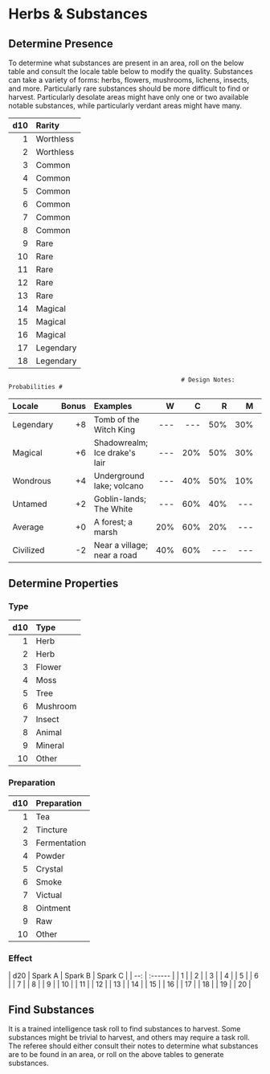 # Herbs & Substances

## Determine Presence

To determine what substances are present in an area, roll on the below table and
consult the locale table below to modify the quality. Substances can take a
variety of forms: herbs, flowers, mushrooms, lichens, insects, and more.
Particularly rare substances should be more difficult to find or harvest.
Particularly desolate areas might have only one or two available notable
substances, while particularly verdant areas might have many.

| d10 | Rarity    |
| --: | :-----    |
|   1 | Worthless |
|   2 | Worthless |
|   3 | Common    |
|   4 | Common    |
|   5 | Common    |
|   6 | Common    |
|   7 | Common    |
|   8 | Common    |
|   9 | Rare      |
|  10 | Rare      |
|  11 | Rare      |
|  12 | Rare      |
|  13 | Rare      |
|  14 | Magical   |
|  15 | Magical   |
|  16 | Magical   |
|  17 | Legendary |
|  18 | Legendary |

                                                    # Design Notes: Probabilities #
| Locale    | Bonus | Examples                      |  W  |  C  |  R  |  M  |  L  |
| :-------- | ----: | :---------------------------- | --: | --: | --: | --: | --: |
| Legendary |    +8 | Tomb of the Witch King        | --- | --- | 50% | 30% | 20% |
| Magical   |    +6 | Shadowrealm; Ice drake's lair | --- | 20% | 50% | 30% | --- |
| Wondrous  |    +4 | Underground lake; volcano     | --- | 40% | 50% | 10% | --- |
| Untamed   |    +2 | Goblin-lands; The White       | --- | 60% | 40% | --- | --- |
| Average   |    +0 | A forest; a marsh             | 20% | 60% | 20% | --- | --- |
| Civilized |    -2 | Near a village; near a road   | 40% | 60% | --- | --- | --- |


## Determine Properties

### Type

| d10 | Type     |
| --: | :------- |
|   1 | Herb     |
|   2 | Herb     |
|   3 | Flower   |
|   4 | Moss     |
|   5 | Tree     |
|   6 | Mushroom |
|   7 | Insect   |
|   8 | Animal   |
|   9 | Mineral  |
|  10 | Other    | 

### Preparation

| d10 | Preparation  |
| --: | :----------- |
|   1 | Tea          |
|   2 | Tincture     |
|   3 | Fermentation |
|   4 | Powder       |
|   5 | Crystal      |
|   6 | Smoke        |
|   7 | Victual      |
|   8 | Ointment     |
|   9 | Raw          |
|  10 | Other        |

### Effect

| d20 | Spark A | Spark B | Spark C |
| --: | :------ |
|   1 | 
|   2 | 
|   3 | 
|   4 | 
|   5 | 
|   6 | 
|   7 | 
|   8 | 
|   9 | 
|  10 | 
|  11 | 
|  12 | 
|  13 | 
|  14 | 
|  15 | 
|  16 | 
|  17 | 
|  18 | 
|  19 | 
|  20 |

## Find Substances

It is a trained intelligence task roll to find substances to harvest. Some
substances might be trivial to harvest, and others may require a task roll.
The referee should either consult their notes to determine what substances are
to be found in an area, or roll on the above tables to generate substances.
